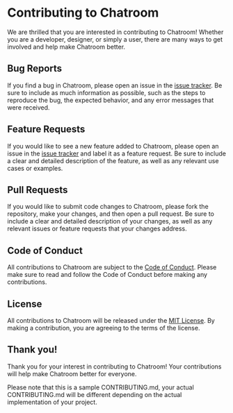 # Contributing to Chatroom

We are thrilled that you are interested in contributing to Chatroom! Whether you are a developer, designer, or simply a user, there are many ways to get involved and help make Chatroom better.

## Bug Reports

If you find a bug in Chatroom, please open an issue in the [issue tracker](https://github.com/%5Bsujayadkesar%5D/chatroom/issues). Be sure to include as much information as possible, such as the steps to reproduce the bug, the expected behavior, and any error messages that were received.

## Feature Requests

If you would like to see a new feature added to Chatroom, please open an issue in the [issue tracker](https://github.com/%5Bsujayadkesar%5D/chatroom/issues) and label it as a feature request. Be sure to include a clear and detailed description of the feature, as well as any relevant use cases or examples.

## Pull Requests

If you would like to submit code changes to Chatroom, please fork the repository, make your changes, and then open a pull request. Be sure to include a clear and detailed description of your changes, as well as any relevant issues or feature requests that your changes address.

## Code of Conduct

All contributions to Chatroom are subject to the [Code of Conduct](CODE_OF_CONDUCT.md). Please make sure to read and follow the Code of Conduct before making any contributions.

## License

All contributions to Chatroom will be released under the [MIT License](LICENSE). By making a contribution, you are agreeing to the terms of the license.

## Thank you!

Thank you for your interest in contributing to Chatroom! Your contributions will help make Chatroom better for everyone.

Please note that this is a sample CONTRIBUTING.md, your actual CONTRIBUTING.md will be different depending on the actual implementation of your project.
